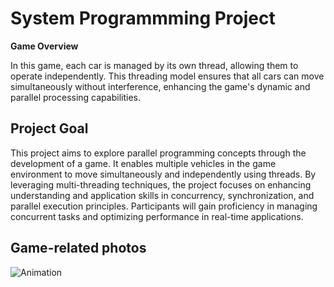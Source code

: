 # System Programmming Project 

**Game Overview**

In this game, each car is managed by its own thread, allowing them to operate independently. This threading model ensures that all cars can move simultaneously without interference, enhancing the game's dynamic and parallel processing capabilities.



## Project Goal 

This project aims to explore parallel programming concepts through the development of a game. It enables multiple vehicles in the game environment to move simultaneously and independently using threads. By leveraging multi-threading techniques, the project focuses on enhancing understanding and application skills in concurrency, synchronization, and parallel execution principles. Participants will gain proficiency in managing concurrent tasks and optimizing performance in real-time applications.



## Game-related photos
![Animation](https://github.com/muhammetkilinc15/OperatingSystem_TermProject/assets/108901980/4a86a156-9eab-457a-8815-10bf12257001)




